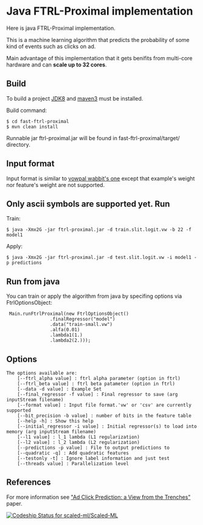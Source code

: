 # Java FTRL-Proximal implementation

Here is java FTRL-Proximal implementation. 

This is a machine learning algorithm that predicts the probability of some kind of events such as clicks on ad.

Main advantage of this implementation that it gets benifits from multi-core hardware and can __scale up to 32 cores__.

Build
-----

To build a project [JDK8](http://www.oracle.com/technetwork/java/javase/downloads/jdk8-downloads-2133151.html) and [maven3](http://maven.apache.org/download.cgi) must be installed.

Build command:
```
$ cd fast-ftrl-proximal
$ mvn clean install
```

Runnable jar ftrl-proximal.jar will be found in fast-ftrl-proximal/target/ directory.

Input format
------------
Input format is similar to [vowpal wabbit's one](http://github.com/JohnLangford/vowpal_wabbit/wiki/Input-format) except that example's weight nor feature's weight are not supported.

Only ascii symbols are supported yet.
Run
---
Train:
```
$ java -Xmx2G -jar ftrl-proximal.jar -d train.slit.logit.vw -b 22 -f model1
```
Apply:
```
$ java -Xmx2G -jar ftrl-proximal.jar -d test.slit.logit.vw -i model1 -p predictions
```

Run from java
-------------
You can train or apply the algorithm from java by specifing options via FtrlOptionsObject:
```
 Main.runFtrlProximal(new FtrlOptionsObject()
                .finalRegressor("model")
                .data("train-small.vw")
                .alfa(0.01)
                .lambda1(1.)
                .lambda2(2.)));
```
Options
-------

```
The options available are:
	[--ftrl_alpha value] : ftrl alpha parameter (option in ftrl)
	[--ftrl_beta value] : ftrl beta patameter (option in ftrl)
	[--data -d value] : Example Set
	[--final_regressor -f value] : Final regressor to save (arg inputStream filename)
	[--format value] : Input file format.'vw' or 'csv' are currently supported
	[--bit_precision -b value] : number of bits in the feature table
	[--help -h] : Show this help
	[--initial_regressor -i value] : Initial regressor(s) to load into memory (arg inputStream filename)
	[--l1 value] : l_1 lambda (L1 regularization)
	[--l2 value] : l_2 lambda (L2 regularization)
	[--predictions -p value] : File to output predictions to
	[--quadratic -q] : Add quadratic features
	[--testonly -t] : Ignore label information and just test
	[--threads value] : Parallelization level
```

References
----------
For more information see ["Ad Click Prediction: a View from the Trenches"](http://research.google.com/pubs/pub41159.html) paper.

[ ![Codeship Status for scaled-ml/Scaled-ML](https://codeship.com/projects/55b7e1c0-bfe9-0132-f5cd-7eb09717a41c/status?branch=master)](https://codeship.com/projects/73069)
